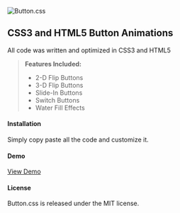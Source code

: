 <html>
<head>
<meta charset="utf-8">
<meta name="viewport" content="width=device-width, initial-scale=1.0">
<link rel="stylesheet" href="https://stackedit.io/res-min/themes/base.css" />
</head>

<body><div class="container"><p><img src="http://kfan.io/button.css/img/Button.css.jpg" alt="Button.css" title=""></p>



<h2 id="css3-and-html5-button-animations">CSS3 and HTML5 Button Animations</h2>

<p>All code was written and optimized in CSS3 and HTML5</p>

<blockquote>
  <p><strong>Features Included:</strong></p>

  <ul>
  <li>2-D Flip Buttons</li>
  <li>3-D Flip Buttons</li>
  <li>Slide-In Buttons</li>
  <li>Switch Buttons</li>
  <li>Water Fill Effects</li>
  </ul>
</blockquote>



<h4 id="installation"><i class="icon-file"></i> Installation</h4>

<p>Simply copy paste all the code and customize it.</p>



<h4 id="demo"><i class="icon-play"></i> Demo</h4>

<p><a href="http://kfan.io/button.css/" target="_blank">View Demo</a></p>



<h4 id="license"><i class="icon-tags"></i> License</h4>

<p>Button.css is released under the MIT license.</p></div></body>
</html>
